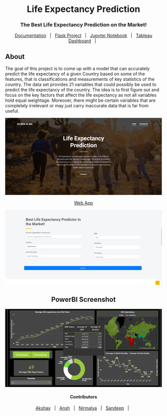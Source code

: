 <div align="center">
  <h1>Life Expectancy Prediction</h1>
  <h3>The Best Life Expectancy Prediction on the Market!</h3>
</div>

<p align="center">
  <a href="https://github.com/SandeepJabez/no-time-to-die/tree/master/Documentation">Documentation</a> &#xa0; | &#xa0;
  <a href="https://github.com/SandeepJabez/no-time-to-die/tree/master/Flask%20Project">Flask Project</a> &#xa0; | &#xa0;
  <a href="https://github.com/SandeepJabez/no-time-to-die/tree/master/Notebook">Jupyter Notebook</a> &#xa0; | &#xa0;
  <a href="Documentation/Dashboard.png">Tableau Dashboard</a> &#xa0; | &#xa0;
</p>

## About ##

The goal of this project is to come up with a model that can accurately predict the life expectancy of a given Country based on some of the features, that is classifications and measurements of key statistics of the country. The data set provides 21 variables that could possibly be used to predict the life expectancy of the country. The idea is to first figure out and focus on the key factors that affect the life expectancy as not all variables hold equal weightage. Moreover, there might be certain variables that are completely irrelevant or may just carry inaccurate data that is far from useful.

<div align="center" id="top">
  <img src="Flask Project/static/img/img1.jpeg" width="900" alt="Profile Readme Generator" />

  <a href="https://profile-readme-generator.com">Web App</a>
  
  <img src="Flask Project/static/img/img2.jpeg" width="900" alt="Profile Readme Generator" />
</div>

<div align="center" id="top">
  <h2> PowerBI Screenshot </h2>
  <img src="Flask Project/static/img/Dashboard.png" width="900" alt="Profile Readme Generator"/>
</div>

<h4 align = "center"> Contributors </h2>
<p align="center">
  <a href="https://github.com/Akshay0714">Akshay</a> &#xa0; | &#xa0;
  <a href="https://github.com/XANDOOM">Ansh</a> &#xa0; | &#xa0;
  <a href="https://github.com/nsblackK">Nirmalya</a> &#xa0; | &#xa0;
  <a href="https://github.com/SandeepJabez">Sandeep</a> &#xa0; | &#xa0;
</p>

